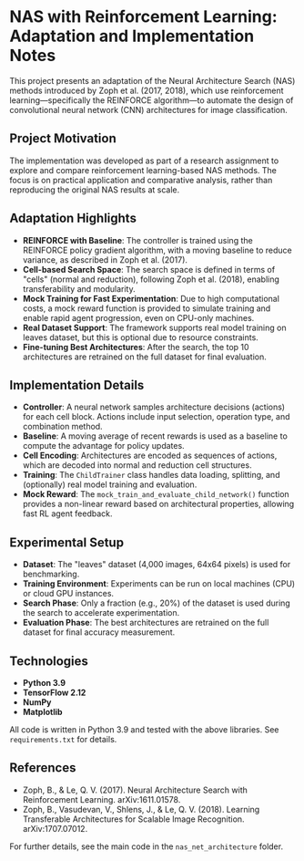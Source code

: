 # NAS with Reinforcement Learning: Adaptation and Implementation Notes

This project presents an adaptation of the Neural Architecture Search (NAS) methods introduced by Zoph et al. (2017, 2018), which use reinforcement learning—specifically the REINFORCE algorithm—to automate the design of convolutional neural network (CNN) architectures for image classification.

## Project Motivation

The implementation was developed as part of a research assignment to explore and compare reinforcement learning-based NAS methods. The focus is on practical application and comparative analysis, rather than reproducing the original NAS results at scale.

## Adaptation Highlights

- **REINFORCE with Baseline**: The controller is trained using the REINFORCE policy gradient algorithm, with a moving baseline to reduce variance, as described in Zoph et al. (2017).
- **Cell-based Search Space**: The search space is defined in terms of "cells" (normal and reduction), following Zoph et al. (2018), enabling transferability and modularity.
- **Mock Training for Fast Experimentation**: Due to high computational costs, a mock reward function is provided to simulate training and enable rapid agent progression, even on CPU-only machines.
- **Real Dataset Support**: The framework supports real model training on leaves dataset, but this is optional due to resource constraints.
- **Fine-tuning Best Architectures**: After the search, the top 10 architectures are retrained on the full dataset for final evaluation.

## Implementation Details

- **Controller**: A neural network samples architecture decisions (actions) for each cell block. Actions include input selection, operation type, and combination method.
- **Baseline**: A moving average of recent rewards is used as a baseline to compute the advantage for policy updates.
- **Cell Encoding**: Architectures are encoded as sequences of actions, which are decoded into normal and reduction cell structures.
- **Training**: The `ChildTrainer` class handles data loading, splitting, and (optionally) real model training and evaluation.
- **Mock Reward**: The `mock_train_and_evaluate_child_network()` function provides a non-linear reward based on architectural properties, allowing fast RL agent feedback.

## Experimental Setup

- **Dataset**: The "leaves" dataset (4,000 images, 64x64 pixels) is used for benchmarking.
- **Training Environment**: Experiments can be run on local machines (CPU) or cloud GPU instances.
- **Search Phase**: Only a fraction (e.g., 20%) of the dataset is used during the search to accelerate experimentation.
- **Evaluation Phase**: The best architectures are retrained on the full dataset for final accuracy measurement.

## Technologies

- **Python 3.9**
- **TensorFlow 2.12**
- **NumPy**
- **Matplotlib**

All code is written in Python 3.9 and tested with the above libraries. See `requirements.txt` for details.

## References

- Zoph, B., & Le, Q. V. (2017). Neural Architecture Search with Reinforcement Learning. arXiv:1611.01578.
- Zoph, B., Vasudevan, V., Shlens, J., & Le, Q. V. (2018). Learning Transferable Architectures for Scalable Image Recognition. arXiv:1707.07012.

For further details, see the main code in the `nas_net_architecture` folder.